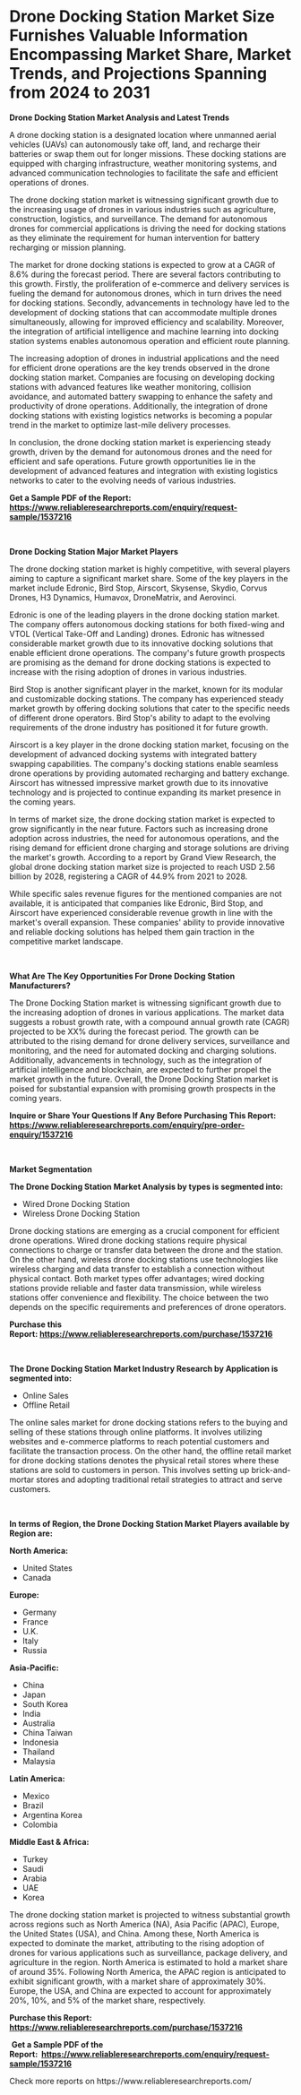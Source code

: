 <p><h1>Drone Docking Station Market Size Furnishes Valuable Information Encompassing Market Share, Market Trends, and Projections Spanning from 2024 to 2031</h1></p><p><strong>Drone Docking Station Market Analysis and Latest Trends</strong></p>
<p><p>A drone docking station is a designated location where unmanned aerial vehicles (UAVs) can autonomously take off, land, and recharge their batteries or swap them out for longer missions. These docking stations are equipped with charging infrastructure, weather monitoring systems, and advanced communication technologies to facilitate the safe and efficient operations of drones.</p><p>The drone docking station market is witnessing significant growth due to the increasing usage of drones in various industries such as agriculture, construction, logistics, and surveillance. The demand for autonomous drones for commercial applications is driving the need for docking stations as they eliminate the requirement for human intervention for battery recharging or mission planning.</p><p>The market for drone docking stations is expected to grow at a CAGR of 8.6% during the forecast period. There are several factors contributing to this growth. Firstly, the proliferation of e-commerce and delivery services is fueling the demand for autonomous drones, which in turn drives the need for docking stations. Secondly, advancements in technology have led to the development of docking stations that can accommodate multiple drones simultaneously, allowing for improved efficiency and scalability. Moreover, the integration of artificial intelligence and machine learning into docking station systems enables autonomous operation and efficient route planning.</p><p>The increasing adoption of drones in industrial applications and the need for efficient drone operations are the key trends observed in the drone docking station market. Companies are focusing on developing docking stations with advanced features like weather monitoring, collision avoidance, and automated battery swapping to enhance the safety and productivity of drone operations. Additionally, the integration of drone docking stations with existing logistics networks is becoming a popular trend in the market to optimize last-mile delivery processes.</p><p>In conclusion, the drone docking station market is experiencing steady growth, driven by the demand for autonomous drones and the need for efficient and safe operations. Future growth opportunities lie in the development of advanced features and integration with existing logistics networks to cater to the evolving needs of various industries.</p></p>
<p><strong>Get a Sample PDF of the Report:&nbsp; <a href="https://www.reliableresearchreports.com/enquiry/request-sample/1537216">https://www.reliableresearchreports.com/enquiry/request-sample/1537216</a></strong></p>
<p>&nbsp;</p>
<p><strong>Drone Docking Station Major Market Players</strong></p>
<p><p>The drone docking station market is highly competitive, with several players aiming to capture a significant market share. Some of the key players in the market include Edronic, Bird Stop, Airscort, Skysense, Skydio, Corvus Drones, H3 Dynamics, Humavox, DroneMatrix, and Aerovinci.</p><p>Edronic is one of the leading players in the drone docking station market. The company offers autonomous docking stations for both fixed-wing and VTOL (Vertical Take-Off and Landing) drones. Edronic has witnessed considerable market growth due to its innovative docking solutions that enable efficient drone operations. The company's future growth prospects are promising as the demand for drone docking stations is expected to increase with the rising adoption of drones in various industries.</p><p>Bird Stop is another significant player in the market, known for its modular and customizable docking stations. The company has experienced steady market growth by offering docking solutions that cater to the specific needs of different drone operators. Bird Stop's ability to adapt to the evolving requirements of the drone industry has positioned it for future growth.</p><p>Airscort is a key player in the drone docking station market, focusing on the development of advanced docking systems with integrated battery swapping capabilities. The company's docking stations enable seamless drone operations by providing automated recharging and battery exchange. Airscort has witnessed impressive market growth due to its innovative technology and is projected to continue expanding its market presence in the coming years.</p><p>In terms of market size, the drone docking station market is expected to grow significantly in the near future. Factors such as increasing drone adoption across industries, the need for autonomous operations, and the rising demand for efficient drone charging and storage solutions are driving the market's growth. According to a report by Grand View Research, the global drone docking station market size is projected to reach USD 2.56 billion by 2028, registering a CAGR of 44.9% from 2021 to 2028.</p><p>While specific sales revenue figures for the mentioned companies are not available, it is anticipated that companies like Edronic, Bird Stop, and Airscort have experienced considerable revenue growth in line with the market's overall expansion. These companies' ability to provide innovative and reliable docking solutions has helped them gain traction in the competitive market landscape.</p></p>
<p>&nbsp;</p>
<p><strong>What Are The Key Opportunities For Drone Docking Station Manufacturers?</strong></p>
<p><p>The Drone Docking Station market is witnessing significant growth due to the increasing adoption of drones in various applications. The market data suggests a robust growth rate, with a compound annual growth rate (CAGR) projected to be XX% during the forecast period. The growth can be attributed to the rising demand for drone delivery services, surveillance and monitoring, and the need for automated docking and charging solutions. Additionally, advancements in technology, such as the integration of artificial intelligence and blockchain, are expected to further propel the market growth in the future. Overall, the Drone Docking Station market is poised for substantial expansion with promising growth prospects in the coming years.</p></p>
<p><strong>Inquire or Share Your Questions If Any Before Purchasing This Report: <a href="https://www.reliableresearchreports.com/enquiry/pre-order-enquiry/1537216">https://www.reliableresearchreports.com/enquiry/pre-order-enquiry/1537216</a></strong></p>
<p>&nbsp;</p>
<p><strong>Market Segmentation</strong></p>
<p><strong>The Drone Docking Station Market Analysis by types is segmented into:</strong></p>
<p><ul><li>Wired Drone Docking Station</li><li>Wireless Drone Docking Station</li></ul></p>
<p><p>Drone docking stations are emerging as a crucial component for efficient drone operations. Wired drone docking stations require physical connections to charge or transfer data between the drone and the station. On the other hand, wireless drone docking stations use technologies like wireless charging and data transfer to establish a connection without physical contact. Both market types offer advantages; wired docking stations provide reliable and faster data transmission, while wireless stations offer convenience and flexibility. The choice between the two depends on the specific requirements and preferences of drone operators.</p></p>
<p><strong>Purchase this Report:&nbsp;<a href="https://www.reliableresearchreports.com/purchase/1537216">https://www.reliableresearchreports.com/purchase/1537216</a></strong></p>
<p>&nbsp;</p>
<p><strong>The Drone Docking Station Market Industry Research by Application is segmented into:</strong></p>
<p><ul><li>Online Sales</li><li>Offline Retail</li></ul></p>
<p><p>The online sales market for drone docking stations refers to the buying and selling of these stations through online platforms. It involves utilizing websites and e-commerce platforms to reach potential customers and facilitate the transaction process. On the other hand, the offline retail market for drone docking stations denotes the physical retail stores where these stations are sold to customers in person. This involves setting up brick-and-mortar stores and adopting traditional retail strategies to attract and serve customers.</p></p>
<p>&nbsp;</p>
<p><strong>In terms of Region, the Drone Docking Station Market Players available by Region are:</strong></p>
<p>
    <p> <strong> North America: </strong>
        <ul>
            <li>United States</li>
            <li>Canada</li>
        </ul>
        </p> 
    <p> <strong> Europe: </strong>
        <ul>
            <li>Germany</li>
            <li>France</li>
            <li>U.K.</li>
            <li>Italy</li>
            <li>Russia</li>
        </ul>
        </p> 
    <p> <strong> Asia-Pacific: </strong>
        <ul>
            <li>China</li>
            <li>Japan</li>
            <li>South Korea</li>
            <li>India</li>
            <li>Australia</li>
            <li>China Taiwan</li>
            <li>Indonesia</li>
            <li>Thailand</li>
            <li>Malaysia</li>
        </ul>
        </p> 
    <p> <strong> Latin America: </strong>
        <ul>
            <li>Mexico</li>
            <li>Brazil</li>
            <li>Argentina Korea</li>
            <li>Colombia</li>
        </ul>
        </p> 
    <p> <strong> Middle East & Africa: </strong>
        <ul>
            <li>Turkey</li>
            <li>Saudi</li>
            <li>Arabia</li>
            <li>UAE</li>
            <li>Korea</li>
        </ul>
    </p>
    </p>
<p><p>The drone docking station market is projected to witness substantial growth across regions such as North America (NA), Asia Pacific (APAC), Europe, the United States (USA), and China. Among these, North America is expected to dominate the market, attributing to the rising adoption of drones for various applications such as surveillance, package delivery, and agriculture in the region. North America is estimated to hold a market share of around 35%. Following North America, the APAC region is anticipated to exhibit significant growth, with a market share of approximately 30%. Europe, the USA, and China are expected to account for approximately 20%, 10%, and 5% of the market share, respectively.</p></p>
<p><strong>Purchase this Report: <a href="https://www.reliableresearchreports.com/purchase/1537216">https://www.reliableresearchreports.com/purchase/1537216</a></strong></p>
<p>&nbsp;<strong>Get a Sample PDF of the Report:&nbsp;&nbsp;<a href="https://www.reliableresearchreports.com/enquiry/request-sample/1537216">https://www.reliableresearchreports.com/enquiry/request-sample/1537216</a></strong></p>
<p><strong></strong></p>
<p>Check more reports on https://www.reliableresearchreports.com/</p>